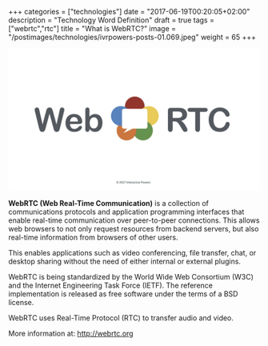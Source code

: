 +++
categories = ["technologies"]
date = "2017-06-19T00:20:05+02:00"
description = "Technology Word Definition"
draft = true
tags = ["webrtc","rtc"]
title = "What is WebRTC?"
image = "/postimages/technologies/ivrpowers-posts-01.069.jpeg"
weight = 65
+++

![Lorem Ipsum](/postimages/technologies/ivrpowers-posts-01.069.jpeg)

**WebRTC (Web Real-Time Communication)** is a collection of communications protocols and application programming interfaces that enable real-time communication over peer-to-peer connections. This allows web browsers to not only request resources from backend servers, but also real-time information from browsers of other users.

This enables applications such as video conferencing, file transfer, chat, or desktop sharing without the need of either internal or external plugins.

WebRTC is being standardized by the World Wide Web Consortium (W3C) and the Internet Engineering Task Force (IETF). The reference implementation is released as free software under the terms of a BSD license. 

WebRTC uses Real-Time Protocol (RTC) to transfer audio and video.

More information at: http://webrtc.org 